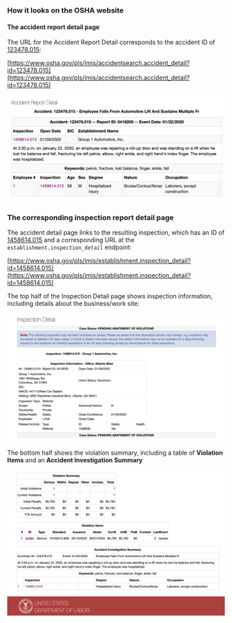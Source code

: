 

### How it looks on the OSHA website


#### The accident report detail page

The URL for the Accident Report Detail corresponds to the accident ID of [123478.015](https://www.osha.gov/pls/imis/accidentsearch.accident_detail?id=123478.015):


[https://www.osha.gov/pls/imis/accidentsearch.accident_detail?id=123478.015](https://www.osha.gov/pls/imis/accidentsearch.accident_detail?id=123478.015)

<a href="https://www.osha.gov/pls/imis/accidentsearch.accident_detail?id=123478.015">
    <img src="assets/images/accident-detail-123478.015.png" alt="accident-detail-123478.015.png">
</a>

### The corresponding inspection report detail page

The accident detail page links to the resulting inspection, which has an ID of [1458614.015](https://www.osha.gov/pls/imis/establishment.inspection_detail?id=1458614.015) and a corresponding URL at the `establishment.inspection_detail` endpoint:

[https://www.osha.gov/pls/imis/establishment.inspection_detail?id=1458614.015](https://www.osha.gov/pls/imis/establishment.inspection_detail?id=1458614.015)

The top half of the Inspection Detail page shows inspection information, including details about the business/work site:

<img src="assets/images/inspection-detail-1458614.015-half-01.png" alt="inspection-detail-1458614.015-half-01.png">


The bottom half shows the violation summary, including a table of **Violation Items** and an **Accident Investigation Summary**

<img src="assets/images/inspection-detail-1458614.015-half-02.png" alt="inspection-detail-1458614.015-half-02.png">

